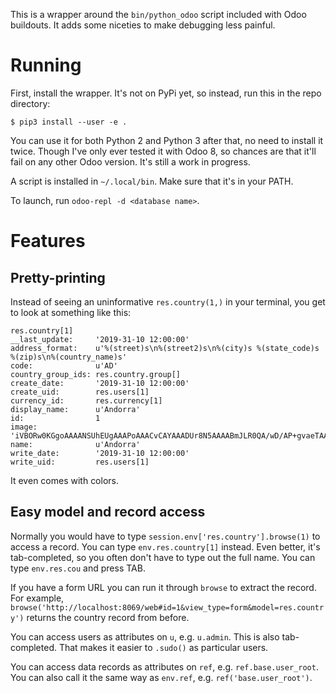 This is a wrapper around the `bin/python_odoo` script included with Odoo buildouts. It adds some niceties to make debugging less painful.

# Running

First, install the wrapper. It's not on PyPi yet, so instead, run this in the repo directory:

```
$ pip3 install --user -e .
```

You can use it for both Python 2 and Python 3 after that, no need to install it twice. Though I've only ever tested it with Odoo 8, so chances are that it'll fail on any other Odoo version. It's still a work in progress.

A script is installed in `~/.local/bin`. Make sure that it's in your PATH.

To launch, run `odoo-repl -d <database name>`.

# Features

## Pretty-printing

Instead of seeing an uninformative `res.country(1,)` in your terminal, you get to look at something like this:

```
res.country[1]
__last_update:     '2019-31-10 12:00:00'
address_format:    u'%(street)s\n%(street2)s\n%(city)s %(state_code)s %(zip)s\n%(country_name)s'
code:              u'AD'
country_group_ids: res.country.group[]
create_date:       '2019-31-10 12:00:00'
create_uid:        res.users[1]
currency_id:       res.currency[1]
display_name:      u'Andorra'
id:                1
image:             'iVBORw0KGgoAAAANSUhEUgAAAPoAAACvCAYAAADUr8N5AAAABmJLR0QA/wD/AP+gvaeTAAAAB3RJ\nTUUH2wMJBAgMSOMd6QAAIABJREFUeJzt3XmQXddh3...
name:              u'Andorra'
write_date:        '2019-31-10 12:00:00'
write_uid:         res.users[1]
```

It even comes with colors.

## Easy model and record access

Normally you would have to type `session.env['res.country'].browse(1)` to access a record. You can type `env.res.country[1]` instead. Even better, it's tab-completed, so you often don't have to type out the full name. You can type `env.res.cou` and press TAB.

If you have a form URL you can run it through `browse` to extract the record. For example, `browse('http://localhost:8069/web#id=1&view_type=form&model=res.country')` returns the country record from before.

You can access users as attributes on `u`, e.g. `u.admin`. This is also tab-completed. That makes it easier to `.sudo()` as particular users.

You can access data records as attributes on `ref`, e.g. `ref.base.user_root`. You can also call it the same way as `env.ref`, e.g. `ref('base.user_root')`.
